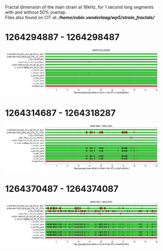 Fractal dimension of the main strain at 16kHz, for 1 second long segments with and without 50% overlap.\
Files also found on CIT at: ***/home/robin.vanderlaag/wp5/strain_fractals/***

# 1264294887 - 1264298487
![DQFlags](1264294887-1264298487/DQFlags.png)
# 1264314687 - 1264318287
![DQFlags](1264314687-1264318287/DQFlags.png)
# 1264370487 - 1264374087
![DQFlags](1264370487-1264374087/DQFlags.png)
